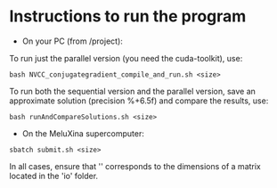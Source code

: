 # Instructions to run the program

- On your PC (from /project):

To run just the parallel version (you need the cuda-toolkit), use: 

```bash NVCC_conjugategradient_compile_and_run.sh <size>```

To run both the sequential version and the parallel version, save an approximate solution (precision %+6.5f) and compare the results, use:

```bash runAndCompareSolutions.sh <size>```


- On the MeluXina supercomputer:

```sbatch submit.sh <size>```

In all cases, ensure that '<size>' corresponds to the dimensions of a matrix located in the 'io' folder.